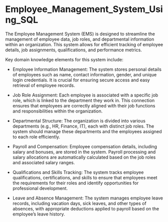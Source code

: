 # Employee_Management_System_Using_SQL
The Employee Management System (EMS) is designed to streamline the management of employee data, job roles, and departmental information within an organization. This system allows for efficient tracking of employee details, job assignments, qualifications, and performance metrics. 

Key domain knowledge elements for this system include:
* Employee Information Management: The system stores personal details of employees such as name, contact information, gender, and unique login credentials. It is crucial for ensuring secure access and easy retrieval of employee records.

* Job Role Assignment: Each employee is associated with a specific job role, which is linked to the department they work in. This connection ensures that employees are correctly aligned with their job functions and responsibilities within the organization.

* Departmental Structure: The organization is divided into various departments (e.g., HR, Finance, IT), each with distinct job roles. The system should manage these departments and the employees assigned to each role efficiently.

* Payroll and Compensation: Employee compensation details, including salary and bonuses, are stored in the system. Payroll processing and salary allocations are automatically calculated based on the job roles and associated salary ranges.

* Qualifications and Skills Tracking: The system tracks employee qualifications, certifications, and skills to ensure that employees meet the requirements for their roles and identify opportunities for professional development.

* Leave and Absence Management: The system manages employee leave records, including vacation days, sick leaves, and other types of absences, with appropriate deductions applied to payroll based on the employee’s leave history.
